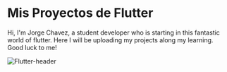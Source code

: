# Mis Proyectos de Flutter
<p>Hi, I'm Jorge Chavez, a student developer who is starting in this fantastic world of flutter. Here I will be uploading my projects along my learning. Good luck to me!</p>

![Flutter-header](https://github.com/JorgeCh1/flutter_proyects/assets/79027462/bdd20a9b-ca7f-432a-93ff-fa434b878c33)
